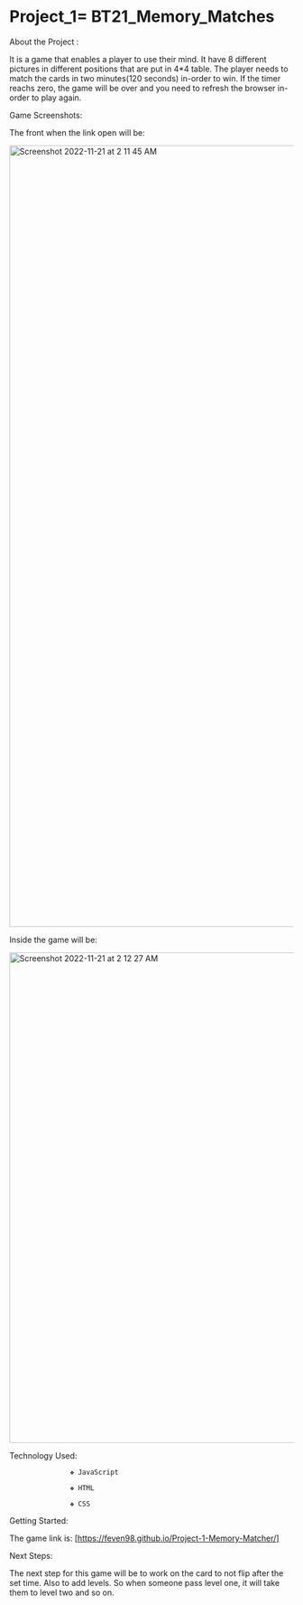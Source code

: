 # Project_1=  BT21_Memory_Matches 

About the Project : 

It is a game that enables a player to use their mind. It have 8 different pictures in different positions that are put in 4*4 table. The player needs to match the cards in two minutes(120 seconds) in-order to win. If the timer reachs zero, the game will be over and you need to refresh the browser in-order to play again.

Game Screenshots: 

The front when the link open will be:

<img width="1383" alt="Screenshot 2022-11-21 at 2 11 45 AM" src="https://user-images.githubusercontent.com/117063196/202988697-61c76bbb-1fba-47a2-b590-a92eda0a0a07.png">

Inside the game will be:

<img width="868" alt="Screenshot 2022-11-21 at 2 12 27 AM" src="https://user-images.githubusercontent.com/117063196/202988876-4dbc14b9-8dfd-4376-b776-1eaf6c30ddc7.png">


Technology Used:   

                   ❖ JavaScript
          
                   ❖ HTML

                   ❖ CSS

Getting Started: 

The game link is: [https://feven98.github.io/Project-1-Memory-Matcher/]   

Next Steps: 

The next step for this game will be to work on the card to not flip after the set time. Also to add levels. So when someone pass level one, it will take them to level two and so on.


